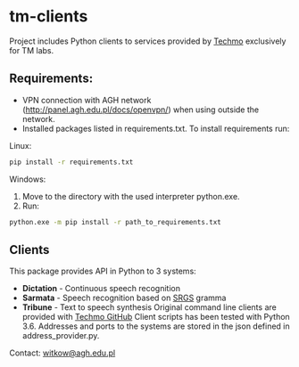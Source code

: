 # tm-clients

Project includes Python clients to services provided by [Techmo](http://techmo.pl/) exclusively for TM labs. 

## Requirements:
 - VPN connection with AGH network (http://panel.agh.edu.pl/docs/openvpn/) when using outside the network.
 - Installed packages listed in requirements.txt. To install requirements run:
 
 Linux:
 ```bash
 pip install -r requirements.txt
 ```
 
 Windows:
 1. Move to the directory with the used interpreter python.exe.
 2. Run:
 ```bash
 python.exe -m pip install -r path_to_requirements.txt
 ```

 ## Clients

 This package provides API in Python to 3 systems:
 *   **Dictation** - Continuous speech recognition
 *   **Sarmata** - Speech recognition based on [SRGS](https://www.w3.org/TR/speech-grammar/) gramma
 *   **Tribune** - Text to speech synthesis
Original command line clients are provided with [Techmo GitHub](https://github.com/techmo-pl)
Client scripts has been tested with Python 3.6. Addresses and ports to the systems are stored in the json defined in address_provider.py.

 Contact: witkow@agh.edu.pl
